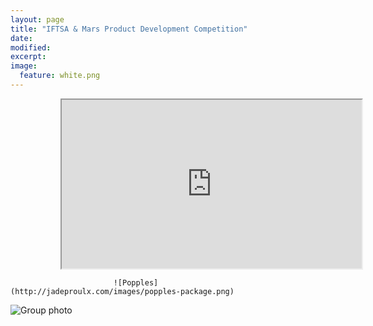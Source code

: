 ```yaml
---
layout: page
title: "IFTSA & Mars Product Development Competition"
date: 
modified:
excerpt:
image:
  feature: white.png
---
```

<div id="contentframe" style="position:relative; top: 0px; left: 80px;">
<iframe width="480" height="270" src="http://link.brightcove.com/services/player/bcpid1384193524001?bckey=AQ~~,AAABQKHY2bE~,ITTF-QY62MEfC5bna0hdbYgCt88POfF_&bctid=3706530605001" frameborder="1" allowfullscreen></iframe>
</div>

                           ![Popples](http://jadeproulx.com/images/popples-package.png) 

![Group photo](http://jadeproulx.com/images/IFT-group.jpg)
